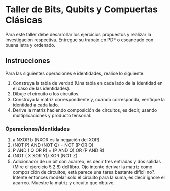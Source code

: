 # Taller de Bits, Qubits y Compuertas Clásicas

Para este taller debe desarrollar los ejercicios propuestos y realizar la investigación respectiva. Entregue su trabajo en PDF o escaneado con buena letra y ordenado.

## Instrucciones
Para las siguientes operaciones e identidades, realice lo siguiente:

1. Construya la tabla de verdad (Una tabla en cada lado de la identidad en el caso de las identidades).
2. Dibuje el circuito o los circuitos.
3. Construya la matriz correspondiente y, cuando corresponda, verifique la identidad a cada lado.
4. Derive la matriz haciendo composición de circuitos, es decir, usando multiplicaciones y producto tensorial.

### Operaciones/Identidades

1. a NXOR b   (NXOR es la negación del XOR)
2. (NOT P) AND (NOT Q) = NOT (P OR Q)
3. P AND ( Q OR R) = (P AND Q) OR (P AND R)
4. (NOT ( X XOR Y)) XOR  (NOT Z)
5. Adicionador de un bit con acarreo, es decir tres entradas y dos salidas (Mire el ejercicio 5.2.8) del libro. Ojo intente derivar la matriz como composición de circuitos, está parece una tarea bastante difícil no?. Intente entonces modelar solo el circuito para la suma, es decir ignore el acarreo. Muestre la matriz y circuito que obtuvo.
